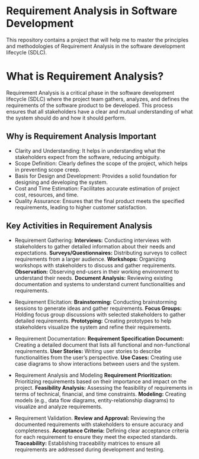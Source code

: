 # Requirement Analysis in Software Development
This repository contains a project that will help me to master the principles and methodologies of Requirement Analysis in the software development lifecycle (SDLC).

# What is Requirement Analysis?
Requirement Analysis is a critical phase in the software development lifecycle (SDLC) where the project team gathers, analyzes, and defines the requirements of the software product to be developed. This process ensures that all stakeholders have a clear and mutual understanding of what the system should do and how it should perform.

## Why is Requirement Analysis Important
   - Clarity and Understanding: It helps in understanding what the stakeholders expect from the software, reducing ambiguity.
   - Scope Definition: Clearly defines the scope of the project, which helps in preventing scope creep.
   - Basis for Design and Development: Provides a solid foundation for designing and developing the system.
   - Cost and Time Estimation: Facilitates accurate estimation of project cost, resources, and time.
   - Quality Assurance: Ensures that the final product meets the specified requirements, leading to higher customer satisfaction.

## Key Activities in Requirement Analysis
- Requirement Gathering: 
   **Interviews:** Conducting interviews with stakeholders to gather detailed information about their needs and expectations.
    **Surveys/Questionnaires:** Distributing surveys to collect requirements from a larger audience.
    **Workshops:** Organizing workshops with stakeholders to discuss and gather requirements.
   **Observation:** Observing end-users in their working environment to understand their needs.
   **Document Analysis:** Reviewing existing documentation and systems to understand current functionalities and requirements.
  
- Requirement Elicitation:
   **Brainstorming:** Conducting brainstorming sessions to generate ideas and gather requirements.
   **Focus Groups:** Holding focus group discussions with selected stakeholders to gather detailed requirements.
    **Prototyping:** Creating prototypes to help stakeholders visualize the system and refine their requirements.

- Requirement Documentation:
    **Requirement Specification Document:** Creating a detailed document that lists all functional and non-functional requirements.
    **User Stories:** Writing user stories to describe functionalities from the user’s perspective.
  **Use Cases:** Creating use case diagrams to show interactions between users and the system.

- Requirement Analysis and Modeling
    **Requirement Prioritization:** Prioritizing requirements based on their importance and impact on the project.
    **Feasibility Analysis:** Assessing the feasibility of requirements in terms of technical, financial, and time constraints.
  **Modeling:** Creating models (e.g., data flow diagrams, entity-relationship diagrams) to visualize and analyze requirements.

- Requirement Validation.
    **Review and Approval:** Reviewing the documented requirements with stakeholders to ensure accuracy and completeness.
    **Acceptance Criteria:** Defining clear acceptance criteria for each requirement to ensure they meet the expected standards.
    **Traceability:** Establishing traceability matrices to ensure all requirements are addressed during development and testing.



